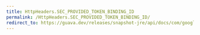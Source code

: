 ```yaml
---
title: HttpHeaders.SEC_PROVIDED_TOKEN_BINDING_ID
permalink: /HttpHeaders.SEC_PROVIDED_TOKEN_BINDING_ID/
redirect_to: https://guava.dev/releases/snapshot-jre/api/docs/com/google/common/net/HttpHeaders.html#SEC_PROVIDED_TOKEN_BINDING_ID
---
```

